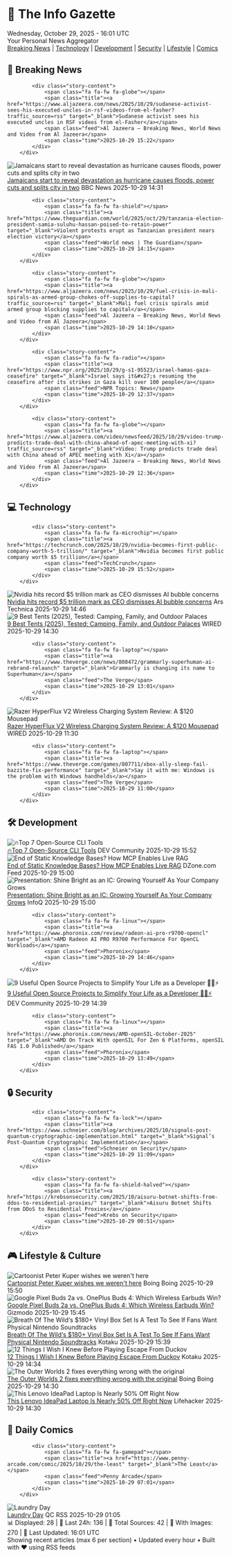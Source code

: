 <!-- Processing 54 RSS feeds at 2025-10-29 16:01:44 UTC -->
<!-- Processing: Garfield -->
<!-- Processing: Cyanide & Happiness -->
<!-- Processing: Questionable Content -->
<!-- Processing: Girl Genius -->
<!-- Processing: CNN Top Stories -->
<!-- Processing: CNN Breaking News -->
<!-- Processing: BBC World News -->
<!-- Processing: Al Jazeera Breaking News -->
<!-- Processing: CBC News -->
<!-- Error processing https://rss.cbc.ca/lineup/topstories.xml: The read operation timed out -->
<!-- Processing: Reuters Top News -->
<!-- Processing: Associated Press Breaking -->
<!-- Processing: ABC News Breaking -->
<!-- Processing: Guardian World News -->
<!-- Processing: Sky News World -->
<!-- Processing: TechCrunch -->
<!-- Processing: O'Reilly Radar -->
<!-- Processing: Dev.to -->
<!-- Processing: Linux.com -->
<!-- Processing: Red Hat Blog -->
<!-- Processing: GitHub Blog -->
<!-- Processing: GitLab Blog -->
<!-- Processing: InfoQ -->
<!-- Processing: DZone -->
<!-- Processing: Coding Horror -->
<!-- Processing: Gizmodo -->
<!-- Processing: Kotaku -->
<!-- Processing: Boing Boing -->
<!-- Processing: Krebs on Security -->
<!-- Processing: Schneier on Security -->
<!-- Generated 8 new posts out of 29 feeds processed -->
<div class="newspaper-header">
    <h1 class="newspaper-title">📰 The Info Gazette</h1>
    <div class="newspaper-date">Wednesday, October 29, 2025 - 16:01 UTC</div>
    <div class="newspaper-subtitle">Your Personal News Aggregator</div>
</div>

<div class="newspaper-nav">
    <a href="#breaking">Breaking News</a> |
    <a href="#tech">Technology</a> |
    <a href="#dev">Development</a> |
    <a href="#security">Security</a> |
    <a href="#lifestyle">Lifestyle</a> |
    <a href="#webcomics">Comics</a>
</div>

<div class="news-section breaking-news" id="breaking">
<h2 class="section-header">🚨 Breaking News</h2>
<div class="stories-container">
<div class="story">
            
            <div class="story-content">
                <span class="fa fa-fw fa-globe"></span>
                <span class="title"><a href="https://www.aljazeera.com/news/2025/10/29/sudanese-activist-sees-his-executed-uncles-in-rsf-videos-from-el-fasher?traffic_source=rss" target="_blank">Sudanese activist sees his executed uncles in RSF videos from el-Fasher</a></span>
                <span class="feed">Al Jazeera – Breaking News, World News and Video from Al Jazeera</span>
                <span class="time">2025-10-29 15:22</span>
            </div>
        </div>
<div class="story">
            <img src="https://ichef.bbci.co.uk/ace/standard/240/cpsprodpb/cffc/live/1c03cf10-b4b4-11f0-b245-913f6e55314b.jpg" alt="Jamaicans start to reveal devastation as hurricane causes floods, power cuts and splits city in two" class="story-image" loading="lazy" onerror="this.style.display='none'">
            <div class="story-content">
                <span class="fa fa-fw fa-earth-americas"></span>
                <span class="title"><a href="https://www.bbc.com/news/articles/c5yl09v025lo?at_medium=RSS&at_campaign=rss" target="_blank">Jamaicans start to reveal devastation as hurricane causes floods, power cuts and splits city in two</a></span>
                <span class="feed">BBC News</span>
                <span class="time">2025-10-29 14:31</span>
            </div>
        </div>
<div class="story">
            
            <div class="story-content">
                <span class="fa fa-fw fa-shield"></span>
                <span class="title"><a href="https://www.theguardian.com/world/2025/oct/29/tanzania-election-president-samia-suluhu-hassan-poised-to-retain-power" target="_blank">Violent protests erupt as Tanzanian president nears election victory</a></span>
                <span class="feed">World news | The Guardian</span>
                <span class="time">2025-10-29 14:15</span>
            </div>
        </div>
<div class="story">
            
            <div class="story-content">
                <span class="fa fa-fw fa-globe"></span>
                <span class="title"><a href="https://www.aljazeera.com/news/2025/10/29/fuel-crisis-in-mali-spirals-as-armed-group-chokes-off-supplies-to-capital?traffic_source=rss" target="_blank">Mali fuel crisis spirals amid armed group blocking supplies to capital</a></span>
                <span class="feed">Al Jazeera – Breaking News, World News and Video from Al Jazeera</span>
                <span class="time">2025-10-29 14:10</span>
            </div>
        </div>
<div class="story">
            
            <div class="story-content">
                <span class="fa fa-fw fa-radio"></span>
                <span class="title"><a href="https://www.npr.org/2025/10/29/g-s1-95523/israel-hamas-gaza-ceasefire" target="_blank">Israel says it&#x27;s resuming the ceasefire after its strikes in Gaza kill over 100 people</a></span>
                <span class="feed">NPR Topics: News</span>
                <span class="time">2025-10-29 12:37</span>
            </div>
        </div>
<div class="story">
            
            <div class="story-content">
                <span class="fa fa-fw fa-globe"></span>
                <span class="title"><a href="https://www.aljazeera.com/video/newsfeed/2025/10/29/video-trump-predicts-trade-deal-with-china-ahead-of-apec-meeting-with-xi?traffic_source=rss" target="_blank">Video: Trump predicts trade deal with China ahead of APEC meeting with Xi</a></span>
                <span class="feed">Al Jazeera – Breaking News, World News and Video from Al Jazeera</span>
                <span class="time">2025-10-29 12:36</span>
            </div>
        </div>
</div>
</div>
<div class="news-section tech-news" id="tech">
<h2 class="section-header">💻 Technology</h2>
<div class="stories-container">
<div class="story">
            
            <div class="story-content">
                <span class="fa fa-fw fa-microchip"></span>
                <span class="title"><a href="https://techcrunch.com/2025/10/29/nvidia-becomes-first-public-company-worth-5-trillion/" target="_blank">Nvidia becomes first public company worth $5 trillion</a></span>
                <span class="feed">TechCrunch</span>
                <span class="time">2025-10-29 15:52</span>
            </div>
        </div>
<div class="story">
            <img src="https://cdn.arstechnica.net/wp-content/uploads/2024/02/nvidia_flag_2-500x500.jpg" alt="Nvidia hits record $5 trillion mark as CEO dismisses AI bubble concerns" class="story-image" loading="lazy" onerror="this.style.display='none'">
            <div class="story-content">
                <span class="fa fa-fw fa-cog"></span>
                <span class="title"><a href="https://arstechnica.com/ai/2025/10/nvidia-hits-record-5-trillion-mark-as-ceo-dismisses-ai-bubble-concerns/" target="_blank">Nvidia hits record $5 trillion mark as CEO dismisses AI bubble concerns</a></span>
                <span class="feed">Ars Technica</span>
                <span class="time">2025-10-29 14:46</span>
            </div>
        </div>
<div class="story">
            <img src="https://media.wired.com/photos/68980a005a4ac78474e61637/master/pass/The%20Best%20Tents%20for%20Camping%20in%20Any%20Weather.png" alt="9 Best Tents (2025), Tested: Camping, Family, and Outdoor Palaces" class="story-image" loading="lazy" onerror="this.style.display='none'">
            <div class="story-content">
                <span class="fa fa-fw fa-bolt"></span>
                <span class="title"><a href="https://www.wired.com/gallery/best-camping-tents/" target="_blank">9 Best Tents (2025), Tested: Camping, Family, and Outdoor Palaces</a></span>
                <span class="feed">WIRED</span>
                <span class="time">2025-10-29 14:30</span>
            </div>
        </div>
<div class="story">
            
            <div class="story-content">
                <span class="fa fa-fw fa-laptop"></span>
                <span class="title"><a href="https://www.theverge.com/news/808472/grammarly-superhuman-ai-rebrand-relaunch" target="_blank">Grammarly is changing its name to Superhuman</a></span>
                <span class="feed">The Verge</span>
                <span class="time">2025-10-29 13:01</span>
            </div>
        </div>
<div class="story">
            <img src="https://media.wired.com/photos/690197f96329aedebfe4cf32/master/pass/Review-%20Razer%20HyperFlux%20V2%20Wireless%20Charging%20System.png" alt="Razer HyperFlux V2 Wireless Charging System Review: A $120 Mousepad" class="story-image" loading="lazy" onerror="this.style.display='none'">
            <div class="story-content">
                <span class="fa fa-fw fa-bolt"></span>
                <span class="title"><a href="https://www.wired.com/review/razer-hyperflux-v2-wireless-charging-system/" target="_blank">Razer HyperFlux V2 Wireless Charging System Review: A $120 Mousepad</a></span>
                <span class="feed">WIRED</span>
                <span class="time">2025-10-29 11:30</span>
            </div>
        </div>
<div class="story">
            
            <div class="story-content">
                <span class="fa fa-fw fa-laptop"></span>
                <span class="title"><a href="https://www.theverge.com/games/807711/xbox-ally-sleep-fail-bazzite-fix-performance" target="_blank">Say it with me: Windows is the problem with Windows handhelds</a></span>
                <span class="feed">The Verge</span>
                <span class="time">2025-10-29 11:00</span>
            </div>
        </div>
</div>
</div>
<div class="news-section dev-news" id="dev">
<h2 class="section-header">🛠️ Development</h2>
<div class="stories-container">
<div class="story">
            <img src="https://media2.dev.to/dynamic/image/width=800%2Cheight=%2Cfit=scale-down%2Cgravity=auto%2Cformat=auto/https%3A%2F%2Fdev-to-uploads.s3.amazonaws.com%2Fuploads%2Farticles%2Fu4iaso0w8m5rphyr8g10.png" alt="🔥Top 7 Open-Source CLI Tools" class="story-image" loading="lazy" onerror="this.style.display='none'">
            <div class="story-content">
                <span class="fa fa-fw fa-code"></span>
                <span class="title"><a href="https://dev.to/dev_kiran/top-7-open-source-cli-tools-4dnl" target="_blank">🔥Top 7 Open-Source CLI Tools</a></span>
                <span class="feed">DEV Community</span>
                <span class="time">2025-10-29 15:52</span>
            </div>
        </div>
<div class="story">
            <img src="https://dz2cdn1.dzone.com/thumbnail?fid=18718566&w=600" alt="End of Static Knowledge Bases? How MCP Enables Live RAG" class="story-image" loading="lazy" onerror="this.style.display='none'">
            <div class="story-content">
                <span class="fa fa-fw fa-newspaper"></span>
                <span class="title"><a href="https://dzone.com/articles/live-rag-with-mcp-end-of-static-knowledge-bases" target="_blank">End of Static Knowledge Bases? How MCP Enables Live RAG</a></span>
                <span class="feed">DZone.com Feed</span>
                <span class="time">2025-10-29 15:00</span>
            </div>
        </div>
<div class="story">
            <img src="https://res.infoq.com/presentations/staff-professional-growth/en/mediumimage/suhail-patel-medium-1761032465849.jpg" alt="Presentation: Shine Bright as an IC: Growing Yourself As Your Company Grows" class="story-image" loading="lazy" onerror="this.style.display='none'">
            <div class="story-content">
                <span class="fa fa-fw fa-info-circle"></span>
                <span class="title"><a href="https://www.infoq.com/presentations/staff-professional-growth/?utm_campaign=infoq_content&utm_source=infoq&utm_medium=feed&utm_term=global" target="_blank">Presentation: Shine Bright as an IC: Growing Yourself As Your Company Grows</a></span>
                <span class="feed">InfoQ</span>
                <span class="time">2025-10-29 15:00</span>
            </div>
        </div>
<div class="story">
            
            <div class="story-content">
                <span class="fa fa-fw fa-linux"></span>
                <span class="title"><a href="https://www.phoronix.com/review/radeon-ai-pro-r9700-opencl" target="_blank">AMD Radeon AI PRO R9700 Performance For OpenCL Workloads</a></span>
                <span class="feed">Phoronix</span>
                <span class="time">2025-10-29 14:46</span>
            </div>
        </div>
<div class="story">
            <img src="https://media2.dev.to/dynamic/image/width=800%2Cheight=%2Cfit=scale-down%2Cgravity=auto%2Cformat=auto/https%3A%2F%2Fdev-to-uploads.s3.amazonaws.com%2Fuploads%2Farticles%2Fmmymll4opgghty67nm35.png" alt="9 Useful Open Source Projects to Simplify Your Life as a Developer 🧑‍💻⚡️" class="story-image" loading="lazy" onerror="this.style.display='none'">
            <div class="story-content">
                <span class="fa fa-fw fa-code"></span>
                <span class="title"><a href="https://dev.to/madza/9-useful-open-source-projects-to-simplify-your-life-as-a-developer-1111" target="_blank">9 Useful Open Source Projects to Simplify Your Life as a Developer 🧑‍💻⚡️</a></span>
                <span class="feed">DEV Community</span>
                <span class="time">2025-10-29 14:39</span>
            </div>
        </div>
<div class="story">
            
            <div class="story-content">
                <span class="fa fa-fw fa-linux"></span>
                <span class="title"><a href="https://www.phoronix.com/news/AMD-openSIL-October-2025" target="_blank">AMD On Track With openSIL For Zen 6 Platforms, openSIL FAS 1.0 Published</a></span>
                <span class="feed">Phoronix</span>
                <span class="time">2025-10-29 13:49</span>
            </div>
        </div>
</div>
</div>
<div class="news-section security-news" id="security">
<h2 class="section-header">🔒 Security</h2>
<div class="stories-container">
<div class="story">
            
            <div class="story-content">
                <span class="fa fa-fw fa-lock"></span>
                <span class="title"><a href="https://www.schneier.com/blog/archives/2025/10/signals-post-quantum-cryptographic-implementation.html" target="_blank">Signal’s Post-Quantum Cryptographic Implementation</a></span>
                <span class="feed">Schneier on Security</span>
                <span class="time">2025-10-29 11:09</span>
            </div>
        </div>
<div class="story">
            
            <div class="story-content">
                <span class="fa fa-fw fa-shield-halved"></span>
                <span class="title"><a href="https://krebsonsecurity.com/2025/10/aisuru-botnet-shifts-from-ddos-to-residential-proxies/" target="_blank">Aisuru Botnet Shifts from DDoS to Residential Proxies</a></span>
                <span class="feed">Krebs on Security</span>
                <span class="time">2025-10-29 00:51</span>
            </div>
        </div>
</div>
</div>
<div class="news-section lifestyle-news" id="lifestyle">
<h2 class="section-header">🎮 Lifestyle & Culture</h2>
<div class="stories-container">
<div class="story">
            <img src="https://i0.wp.com/boingboing.net/wp-content/uploads/2025/10/feature-Front-cover-4-22-FINAL.jpg?fit=1200%2C702&amp;quality=60&amp;ssl=1" alt="Cartoonist Peter Kuper wishes we weren&#x27;t here" class="story-image" loading="lazy" onerror="this.style.display='none'">
            <div class="story-content">
                <span class="fa fa-fw fa-arrow-right"></span>
                <span class="title"><a href="https://boingboing.net/2025/10/29/cartoonist-peter-kuper-wishes-we-werent-here.html" target="_blank">Cartoonist Peter Kuper wishes we weren&#x27;t here</a></span>
                <span class="feed">Boing Boing</span>
                <span class="time">2025-10-29 15:50</span>
            </div>
        </div>
<div class="story">
            <img src="https://gizmodo.com/app/uploads/2025/10/pixel-buds-2a-vs-oneplus-buds-4-1280x853.jpg" alt="Google Pixel Buds 2a vs. OnePlus Buds 4: Which Wireless Earbuds Win?" class="story-image" loading="lazy" onerror="this.style.display='none'">
            <div class="story-content">
                <span class="fa fa-fw fa-computer"></span>
                <span class="title"><a href="https://gizmodo.com/google-pixel-buds-2a-vs-oneplus-buds-4-which-wireless-earbuds-win-2000677664" target="_blank">Google Pixel Buds 2a vs. OnePlus Buds 4: Which Wireless Earbuds Win?</a></span>
                <span class="feed">Gizmodo</span>
                <span class="time">2025-10-29 15:45</span>
            </div>
        </div>
<div class="story">
            <img src="https://kotaku.com/app/uploads/2025/10/mornchckc-1280x720.jpg" alt="Breath Of The Wild‘s $180+ Vinyl Box Set Is A Test To See If Fans Want Physical Nintendo Soundtracks" class="story-image" loading="lazy" onerror="this.style.display='none'">
            <div class="story-content">
                <span class="fa fa-fw fa-gamepad"></span>
                <span class="title"><a href="https://kotaku.com/breath-of-the-wilds-zelda-record-box-set-price-nintendo-apple-mario-update-switch-2-2000639847" target="_blank">Breath Of The Wild‘s $180+ Vinyl Box Set Is A Test To See If Fans Want Physical Nintendo Soundtracks</a></span>
                <span class="feed">Kotaku</span>
                <span class="time">2025-10-29 15:39</span>
            </div>
        </div>
<div class="story">
            <img src="https://kotaku.com/app/uploads/2025/10/main1-1280x720.jpg" alt="12 Things I Wish I Knew Before Playing Escape From Duckov" class="story-image" loading="lazy" onerror="this.style.display='none'">
            <div class="story-content">
                <span class="fa fa-fw fa-gamepad"></span>
                <span class="title"><a href="https://kotaku.com/escape-from-duckov-guide-tips-weapon-mods-storm-2000639589" target="_blank">12 Things I Wish I Knew Before Playing Escape From Duckov</a></span>
                <span class="feed">Kotaku</span>
                <span class="time">2025-10-29 14:34</span>
            </div>
        </div>
<div class="story">
            <img src="https://i0.wp.com/boingboing.net/wp-content/uploads/2025/10/outerworlds2.png?fit=1136%2C618&amp;quality=55&amp;ssl=1" alt="The Outer Worlds 2 fixes everything wrong with the original" class="story-image" loading="lazy" onerror="this.style.display='none'">
            <div class="story-content">
                <span class="fa fa-fw fa-arrow-right"></span>
                <span class="title"><a href="https://boingboing.net/2025/10/29/the-outer-worlds-2-fixes-everything-wrong-with-the-original.html" target="_blank">The Outer Worlds 2 fixes everything wrong with the original</a></span>
                <span class="feed">Boing Boing</span>
                <span class="time">2025-10-29 14:30</span>
            </div>
        </div>
<div class="story">
            <img src="https://lifehacker.com/imagery/articles/01K8QWRBDGT4H1DBG7CFAD9X4A/hero-image.png" alt="This Lenovo IdeaPad Laptop Is Nearly 50% Off Right Now" class="story-image" loading="lazy" onerror="this.style.display='none'">
            <div class="story-content">
                <span class="fa fa-fw fa-life-ring"></span>
                <span class="title"><a href="https://lifehacker.com/tech/lenovo-ideapad-1i-laptop-sale?utm_medium=RSS" target="_blank">This Lenovo IdeaPad Laptop Is Nearly 50% Off Right Now</a></span>
                <span class="feed">Lifehacker</span>
                <span class="time">2025-10-29 14:30</span>
            </div>
        </div>
</div>
</div>
<div class="news-section webcomics-section" id="webcomics">
<h2 class="section-header">🎨 Daily Comics</h2>
<div class="stories-container">
<div class="story">
            
            <div class="story-content">
                <span class="fa fa-fw fa-gamepad"></span>
                <span class="title"><a href="https://www.penny-arcade.com/comic/2025/10/29/the-least" target="_blank">The Least</a></span>
                <span class="feed">Penny Arcade</span>
                <span class="time">2025-10-29 07:01</span>
            </div>
        </div>
<div class="story">
            <img src="http://www.questionablecontent.net/comics/5689.png" alt="Laundry Day" class="story-image" loading="lazy" onerror="this.style.display='none'">
            <div class="story-content">
                <span class="fa fa-fw fa-music"></span>
                <span class="title"><a href="http://questionablecontent.net/view.php?comic=5689" target="_blank">Laundry Day</a></span>
                <span class="feed">QC RSS</span>
                <span class="time">2025-10-29 01:05</span>
            </div>
        </div>
</div>
</div>

<div class="newspaper-footer">
    <div class="stats">
        📊 Displayed: 28 | 📅 Last 24h: 136 | 📡 Total Sources: 42 | 📸 With Images: 270 |
        🔄 Last Updated: 16:01 UTC
    </div>
    <div class="footer-note">
        Showing recent articles (max 6 per section) • Updated every hour • Built with ❤️ using RSS feeds
    </div>
</div>
